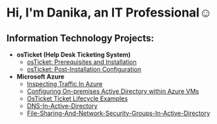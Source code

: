 <h1>Hi, I'm Danika, an IT Professional</a>☺</h1>

<h2> Information Technology Projects:</h2>

- <b>osTicket (Help Desk Ticketing System)</b>
  - [osTicket: Prerequisites and Installation](https://github.com/Dmendozanv/osticket-prereqs)
  - [osTicket: Post-Installation Configuration](https://github.com/Dmendozanv/post-install-config)
- <b>Microsoft Azure</b>
  - [Inspecting Traffic In Azure](https://github.com/Dmendozanv/Inspecting-Network-Traffic-In-Azure)
  - [Configuring On-premises Active Directory within Azure VMs](https://github.com/Dmendozanv/Configuring-On-premises-Active-Directory-within-Azure-VMs)
  - [OsTicket Ticket Lifecycle Examples](https://github.com/Dmendozanv/OsTicket-Ticket-Lifecycle-Examples)
  - [DNS-In-Active-Directory](https://github.com/Dmendozanv/DNS-In-Active-Directory)
  - [File-Sharing-And-Network-Security-Groups-In-Active-Directory](https://github.com/Dmendozanv/File-Sharing-And-Network-Security-Groups-In-Active-Directory)
